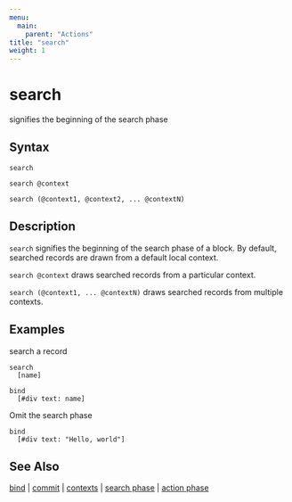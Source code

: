 ```yaml
---
menu:
  main:
    parent: "Actions"
title: "search"
weight: 1
---
```


# search

signifies the beginning of the search phase

## Syntax

```eve
search

search @context

search (@context1, @context2, ... @contextN)
```

## Description

`search` signifies the beginning of the search phase of a block. By default, searched records are drawn from a default local context.

`search @context` draws searched records from a particular context.

`search (@context1, ... @contextN)` draws searched records from multiple contexts.

## Examples

search a record

```eve
search
  [name]
  
bind
  [#div text: name]  
```

Omit the search phase

```eve
bind
  [#div text: "Hello, world"]
```

## See Also

[bind](../bind) | [commit](../commit) | [contexts](../context) | [search phase](../search-phase) | [action phase](../action-phase)